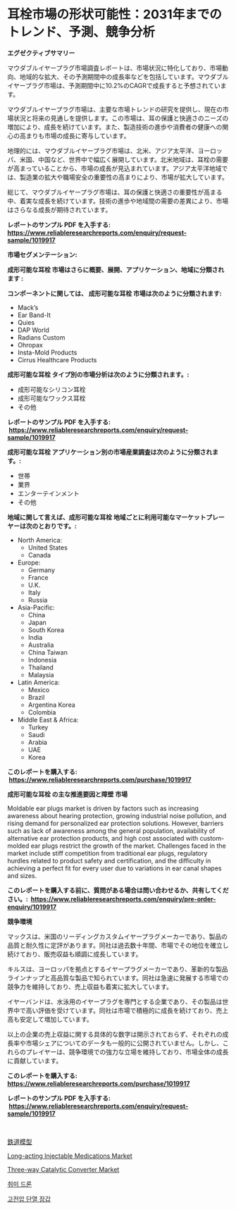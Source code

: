 <p><h1>耳栓市場の形状可能性：2031年までのトレンド、予測、競争分析</h1></p><p><strong>エグゼクティブサマリー</strong></p>
<p><p>マウダブルイヤープラグ市場調査レポートは、市場状況に特化しており、市場動向、地域的な拡大、その予測期間中の成長率などを包括しています。マウダブルイヤープラグ市場は、予測期間中に10.2%のCAGRで成長すると予想されています。</p><p>マウダブルイヤープラグ市場は、主要な市場トレンドの研究を提供し、現在の市場状況と将来の見通しを提供します。この市場は、耳の保護と快適さのニーズの増加により、成長を続けています。また、製造技術の進歩や消費者の健康への関心の高まりも市場の成長に寄与しています。</p><p>地理的には、マウダブルイヤープラグ市場は、北米、アジア太平洋、ヨーロッパ、米国、中国など、世界中で幅広く展開しています。北米地域は、耳栓の需要が高まっていることから、市場の成長が見込まれています。アジア太平洋地域では、製造業の拡大や職場安全の重要性の高まりにより、市場が拡大しています。</p><p>総じて、マウダブルイヤープラグ市場は、耳の保護と快適さの重要性が高まる中、着実な成長を続けています。技術の進歩や地域間の需要の差異により、市場はさらなる成長が期待されています。</p></p>
<p><strong>レポートのサンプル PDF を入手する: <a href="https://www.reliableresearchreports.com/enquiry/request-sample/1019917">https://www.reliableresearchreports.com/enquiry/request-sample/1019917</a></strong></p>
<p><strong>市場セグメンテーション:</strong></p>
<p><strong> 成形可能な耳栓 市場はさらに概要、展開、アプリケーション、地域に分類されます :</strong></p>
<p><strong>コンポーネントに関しては、 成形可能な耳栓 市場は次のように分類されます: &nbsp;</strong></p>
<p><ul><li>Mack’s</li><li>Ear Band-It</li><li>Quies</li><li>DAP World</li><li>Radians Custom</li><li>Ohropax</li><li>Insta-Mold Products</li><li>Cirrus Healthcare Products</li></ul></p>
<p><strong> 成形可能な耳栓 タイプ別の市場分析は次のように分類されます。:</strong></p>
<p><ul><li>成形可能なシリコン耳栓</li><li>成形可能なワックス耳栓</li><li>その他</li></ul></p>
<p><strong>レポートのサンプル PDF を入手する: &nbsp;<a href="https://www.reliableresearchreports.com/enquiry/request-sample/1019917">https://www.reliableresearchreports.com/enquiry/request-sample/1019917</a></strong></p>
<p><strong> 成形可能な耳栓 アプリケーション別の市場産業調査は次のように分類されます。:</strong></p>
<p><ul><li>世帯</li><li>業界</li><li>エンターテインメント</li><li>その他</li></ul></p>
<p><strong>地域に関して言えば、成形可能な耳栓 地域ごとに利用可能なマーケットプレーヤーは次のとおりです。:</strong></p>
<p><ul>
    <li>
        North America:
        <ul>
            <li>United States</li>
            <li>Canada</li>
        </ul>
    </li>
    <li>
        Europe:
        <ul>
            <li>Germany</li>
            <li>France</li>
            <li>U.K.</li>
            <li>Italy</li>
            <li>Russia</li>
        </ul>
    </li>
    <li>
        Asia-Pacific:
        <ul>
            <li>China</li>
            <li>Japan</li>
            <li>South Korea</li>
            <li>India</li>
            <li>Australia</li>
            <li>China Taiwan</li>
            <li>Indonesia</li>
            <li>Thailand</li>
            <li>Malaysia</li>
        </ul>
    </li>
    <li>
        Latin America:
        <ul>
            <li>Mexico</li>
            <li>Brazil</li>
            <li>Argentina Korea</li>
            <li>Colombia</li>
        </ul>
    </li>
    <li>
        Middle East & Africa:
        <ul>
            <li>Turkey</li>
            <li>Saudi</li>
            <li>Arabia</li>
            <li>UAE</li>
            <li>Korea</li>
        </ul>
    </li>
    </ul></p>
<p><strong>このレポートを購入する: &nbsp;<a href="https://www.reliableresearchreports.com/purchase/1019917">https://www.reliableresearchreports.com/purchase/1019917</a></strong></p>
<p><strong>成形可能な耳栓 の主な推進要因と障壁 市場</strong></p>
<p><p>Moldable ear plugs market is driven by factors such as increasing awareness about hearing protection, growing industrial noise pollution, and rising demand for personalized ear protection solutions. However, barriers such as lack of awareness among the general population, availability of alternative ear protection products, and high cost associated with custom-molded ear plugs restrict the growth of the market. Challenges faced in the market include stiff competition from traditional ear plugs, regulatory hurdles related to product safety and certification, and the difficulty in achieving a perfect fit for every user due to variations in ear canal shapes and sizes.</p></p>
<p><strong>このレポートを購入する前に、質問がある場合は問い合わせるか、共有してください。:&nbsp; <a href="https://www.reliableresearchreports.com/enquiry/pre-order-enquiry/1019917">https://www.reliableresearchreports.com/enquiry/pre-order-enquiry/1019917</a></strong></p>
<p><strong>競争環境</strong></p>
<p><p>マックスは、米国のリーディングカスタムイヤープラグメーカーであり、製品の品質と耐久性に定評があります。同社は過去数十年間、市場でその地位を確立し続けており、販売収益も順調に成長しています。 </p><p>キルスは、ヨーロッパを拠点とするイヤープラグメーカーであり、革新的な製品ラインナップと高品質な製品で知られています。同社は急速に発展する市場での競争力を維持しており、売上収益も着実に拡大しています。</p><p>イヤーバンドは、水泳用のイヤープラグを専門とする企業であり、その製品は世界中で高い評価を受けています。同社は市場で積極的に成長を続けており、売上高も安定して増加しています。</p><p>以上の企業の売上収益に関する具体的な数字は開示されておらず、それぞれの成長率や市場シェアについてのデータも一般的に公開されていません。しかし、これらのプレイヤーは、競争環境での強力な立場を維持しており、市場全体の成長に貢献しています。</p></p>
<p><strong>このレポートを購入する: &nbsp; <a href="https://www.reliableresearchreports.com/purchase/1019917">https://www.reliableresearchreports.com/purchase/1019917</a></strong></p>
<p><strong>レポートのサンプル PDF を入手する: &nbsp;<a href="https://www.reliableresearchreports.com/enquiry/request-sample/1019917">https://www.reliableresearchreports.com/enquiry/request-sample/1019917</a></strong><strong></strong></p>
<p>&nbsp;</p>
<p><p><a href="https://github.com/oqoeusbvpadwjs08/Market-Research-Report-List-1/blob/main/1769610187512.md">鉄道模型</a></p><p><a href="https://frill-swim-3cd.notion.site/Long-acting-Injectable-Medications-Market-Dynamics-2024-2031-Also-about-Its-Market-Trends-Projecti-bfcea96c9864439faf9581a33757cc0e">Long-acting Injectable Medications Market</a></p><p><a href="https://issuu.com/reportprime-2/docs/three-way-catalytic-converter-market-size-2030.ppt">Three-way Catalytic Converter Market</a></p><p><a href="https://github.com/vs2869dizt0/Market-Research-Report-List-1/blob/main/5422771187409.md">취미 드론</a></p><p><a href="https://github.com/sougarounis/Market-Research-Report-List-2/blob/main/6791363187408.md">고전압 단열 장갑</a></p></p>